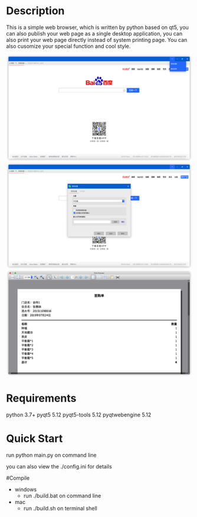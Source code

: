 # Description
This is a simple web browser, which is written by python based on qt5, you can also publish your web page as a single desktop application, you can also print your web page directly instead of  system printing page. You can also cusomize your special function and cool style. 

![screenshot-1](https://github.com/pipibear/web-browser/blob/master/screenshot/screenshot-1.png)
![screenshot-2](https://github.com/pipibear/web-browser/blob/master/screenshot/screenshot-2.png)
![screenshot-3](https://github.com/pipibear/web-browser/blob/master/screenshot/screenshot-3.png)

# Requirements
python 3.7+
pyqt5 5.12
pyqt5-tools 5.12
pyqtwebengine 5.12

# Quick Start
run python main.py on command line

you can also view the ./config.ini for details

#Compile
- windows
  - run ./build.bat on command line
- mac
  - run ./build.sh on terminal shell
  

